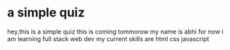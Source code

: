 # a simple quiz
hey,this is a simple quiz this is coming tommorow
my name is abhi 
for now i am learning full stack web dev 
my current skills are html css javascript 